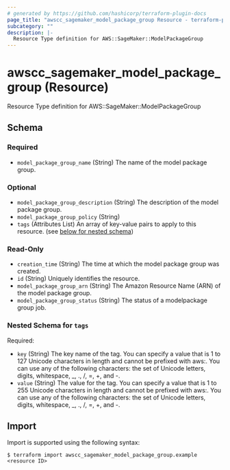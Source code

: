 ```yaml
---
# generated by https://github.com/hashicorp/terraform-plugin-docs
page_title: "awscc_sagemaker_model_package_group Resource - terraform-provider-awscc"
subcategory: ""
description: |-
  Resource Type definition for AWS::SageMaker::ModelPackageGroup
---
```


# awscc_sagemaker_model_package_group (Resource)

Resource Type definition for AWS::SageMaker::ModelPackageGroup



<!-- schema generated by tfplugindocs -->
## Schema

### Required

- `model_package_group_name` (String) The name of the model package group.

### Optional

- `model_package_group_description` (String) The description of the model package group.
- `model_package_group_policy` (String)
- `tags` (Attributes List) An array of key-value pairs to apply to this resource. (see [below for nested schema](#nestedatt--tags))

### Read-Only

- `creation_time` (String) The time at which the model package group was created.
- `id` (String) Uniquely identifies the resource.
- `model_package_group_arn` (String) The Amazon Resource Name (ARN) of the model package group.
- `model_package_group_status` (String) The status of a modelpackage group job.

<a id="nestedatt--tags"></a>
### Nested Schema for `tags`

Required:

- `key` (String) The key name of the tag. You can specify a value that is 1 to 127 Unicode characters in length and cannot be prefixed with aws:. You can use any of the following characters: the set of Unicode letters, digits, whitespace, _, ., /, =, +, and -.
- `value` (String) The value for the tag. You can specify a value that is 1 to 255 Unicode characters in length and cannot be prefixed with aws:. You can use any of the following characters: the set of Unicode letters, digits, whitespace, _, ., /, =, +, and -.

## Import

Import is supported using the following syntax:

```shell
$ terraform import awscc_sagemaker_model_package_group.example <resource ID>
```
